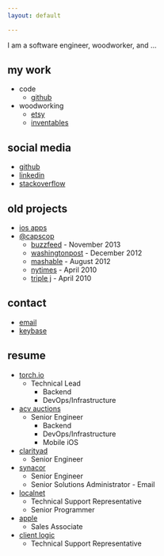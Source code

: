 ```yaml
---
layout: default

---
```

I am a software engineer, woodworker, and ...

## my work

* code
  * [github](https://github.com/natefanaro)
* woodworking
  * [etsy](https://www.etsy.com/shop/MidCenturyMadeNow)
  * [inventables](https://www.inventables.com/users/nate-fanaro)

## social media

* [github](https://github.com/natefanaro)
* [linkedin](https://www.linkedin.com/in/natefanaro/)
* [stackoverflow](https://stackoverflow.com/users/50501/nate)

## old projects

* [ios apps](https://sensortower.com/ios/publisher/nate-fanaro/371951988/)
* [@capscop](https://twitter.com/capscop)
  * [buzzfeed](https://www.buzzfeed.com/juliapugachevsky/reasons-capscop-is-the-most-hilarious-buzzkill-on-twitter#.tgEgDYK3W) - November 2013
  * [washingtonpost](https://www.washingtonpost.com/lifestyle/style/caps-lock-and-load-on-twitter/2012/12/09/c1ca09cc-3fbb-11e2-bca3-aadc9b7e29c5_story.html) - December 2012
  * [mashable](http://mashable.com/2012/08/13/caps-lock-infographic/#Tg8561qUy8q1) - August 2012
  * [nytimes](http://www.nytimes.com/2010/04/29/fashion/29twitter.html) - April 2010
  * [triple j](https://soundcloud.com/natefanaro/capscop-on-triple-j) - April 2010

## contact

* [email](mailto:natefanaro@gmail.com)
* [keybase](https://keybase.io/natefanaro)

## resume

* [torch.io](https://torch.io "torch.io")
  * Technical Lead
    * Backend
    * DevOps/Infrastructure
* [acv auctions](https://acvauctions.com)
  * Senior Engineer
    * Backend
    * DevOps/Infrastructure
    * Mobile iOS
* [clarityad](https://clarityad.com)
  * Senior Engineer
* [synacor](https://synacor.com)
  * Senior Engineer
  * Senior Solutions Administrator - Email
* [localnet](https://localnet.com)
  * Technical Support Representative
  * Senior Programmer
* [apple](https://apple.com)
  * Sales Associate
* [client logic](#)
  * Technical Support Representative